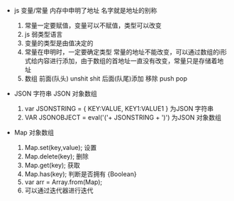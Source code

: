 - js 变量/常量 内存中申明了地址 名字就是地址的别称
    1. 常量一定要赋值，变量可以不赋值，类型可以改变
    2. js 弱类型语言
    3. 变量的类型是由值决定的
    4. 常量在申明时，一定要确定类型
        常量的地址不能改变，可以通过数组的i形式给内容进行添加，由于数组的首地址一直没有改变，常量只是存储着地址
    5. 数组 前面(队头) unshit shit 后面(队尾)添加 移除 push pop

- JSON 字符串 JSON 对象数组
    1. var JSONSTRING = {
        KEY:VALUE,
        KEY1:VALUE1
    } 为JSON 字符串
    2. VAR JSONOBJECT = eval('('+ JSONSTRING + ')') 为JSON 对象数组

- Map 对象数组 
    1. Map.set(key,value); 设置
    2. Map.delete(key);  删除
    3. Map.get(key);  获取
    4. Map.has(key);  判断是否拥有 {Boolean}
    5. var arr = Array.from(Map);
    6. 可以通过迭代器进行迭代